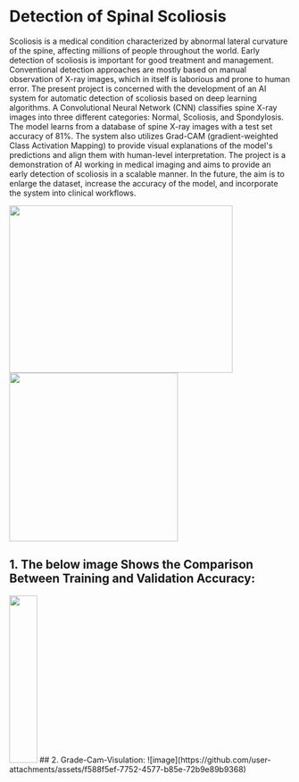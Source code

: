 # Detection of Spinal Scoliosis
Scoliosis is a medical condition characterized by abnormal lateral curvature of the spine, affecting millions of people throughout the world. Early detection of scoliosis is important for good treatment and management. Conventional detection approaches are mostly based on manual observation of X-ray images, which in itself is laborious and prone to human error. The present project is concerned with the development of an AI system for automatic detection of scoliosis based on deep learning algorithms. 
A Convolutional Neural Network (CNN) classifies spine X-ray images into three different categories: Normal, Scoliosis, and Spondylosis. The model learns from a database of spine X-ray images with a test set accuracy of 81%. The system also utilizes Grad-CAM (gradient-weighted Class Activation Mapping) to provide visual explanations of the model's predictions and align them with human-level interpretation.
The project is a demonstration of AI working in medical imaging and aims to provide an early detection of scoliosis in a scalable manner. In the future, the aim is to enlarge the dataset, increase the accuracy of the model, and incorporate the system into clinical workflows.

<img src="https://github.com/user-attachments/assets/ce7006e8-630e-46ae-9c3c-8ee379a98330" height="300" width="400"/>
<img src="https://github.com/user-attachments/assets/d262f5c4-daa9-471f-acfa-1a6ac75b90e4" height="302"/>
    
## 1. The below image Shows the Comparison Between Training and Validation Accuracy:
<img src="https://github.com/user-attachments/assets/4bb034ea-34d9-4ba5-99f9-b1f5edd17395" height="300" width="50"/>
## 2. Grade-Cam-Visulation:
![image](https://github.com/user-attachments/assets/f588f5ef-7752-4577-b85e-72b9e89b9368)

